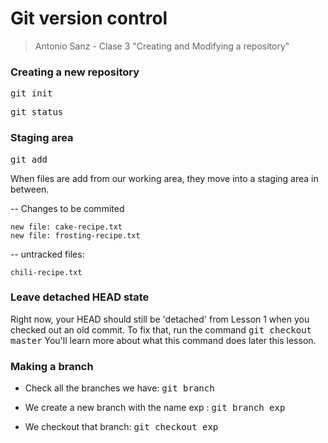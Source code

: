 # Git version control

> Antonio Sanz - Clase 3 "Creating and Modifying a repository"

### Creating a new repository

<kbd>git init</kbd>

<kbd>git status</kbd>

### Staging area

<kbd>git add</kbd>

When files are add from our working area, they move into a staging area in between.

-- Changes to be commited
    
    new file: cake-recipe.txt
    new file: frosting-recipe.txt

-- untracked files:
    
    chili-recipe.txt

### Leave detached HEAD state

Right now, your HEAD should still be 'detached' from Lesson 1 when you checked out an old commit. To fix that, run the command <kbd>git checkout master</kbd> You'll learn more about what this command does later this lesson.

### Making a branch

- Check all the branches we have:
<kbd> git branch </kbd>

- We create a new branch with the name <bold> exp </bold>:
<kbd> git branch exp </kbd>

- We checkout that branch:
<kbd> git checkout exp </kbd>

